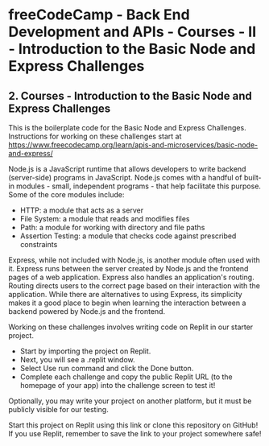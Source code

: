# freeCodeCamp - Back End Development and APIs - Courses - II - Introduction to the Basic Node and Express Challenges


## 2. Courses - Introduction to the Basic Node and Express Challenges

This is the boilerplate code for the Basic Node and Express Challenges. Instructions for working on these challenges start at https://www.freecodecamp.org/learn/apis-and-microservices/basic-node-and-express/

Node.js is a JavaScript runtime that allows developers to write backend (server-side) programs in JavaScript. Node.js comes with a handful of built-in modules - small, independent programs - that help facilitate this purpose. Some of the core modules include:

  *  HTTP: a module that acts as a server
  *  File System: a module that reads and modifies files
  *  Path: a module for working with directory and file paths
  *  Assertion Testing: a module that checks code against prescribed constraints

Express, while not included with Node.js, is another module often used with it. Express runs between the server created by Node.js and the frontend pages of a web application. Express also handles an application's routing. Routing directs users to the correct page based on their interaction with the application. While there are alternatives to using Express, its simplicity makes it a good place to begin when learning the interaction between a backend powered by Node.js and the frontend.

Working on these challenges involves writing code on Replit in our starter project.

  *  Start by importing the project on Replit.
  *  Next, you will see a .replit window.
  *  Select Use run command and click the Done button.
  *  Complete each challenge and copy the public Replit URL (to the homepage of your app) into the challenge screen to test it!

Optionally, you may write your project on another platform, but it must be publicly visible for our testing.

Start this project on Replit using this link or clone this repository on GitHub! If you use Replit, remember to save the link to your project somewhere safe!
